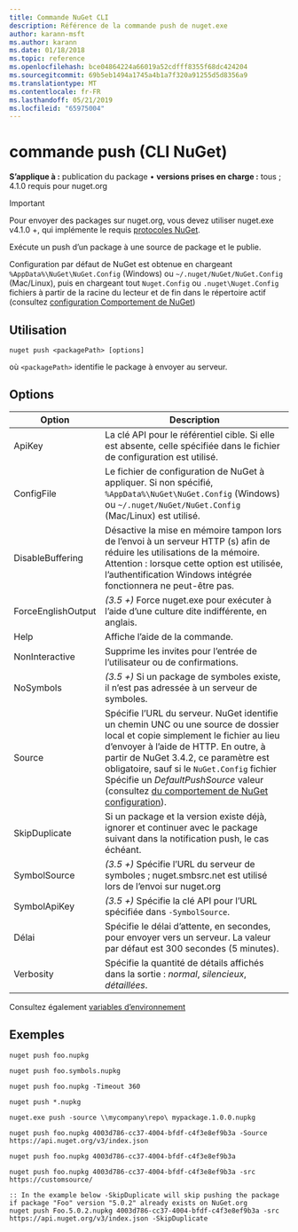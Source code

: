 ```yaml
---
title: Commande NuGet CLI
description: Référence de la commande push de nuget.exe
author: karann-msft
ms.author: karann
ms.date: 01/18/2018
ms.topic: reference
ms.openlocfilehash: bce04864224a66019a52cdfff8355f68dc424204
ms.sourcegitcommit: 69b5eb1494a1745a4b1a7f320a91255d5d8356a9
ms.translationtype: MT
ms.contentlocale: fr-FR
ms.lasthandoff: 05/21/2019
ms.locfileid: "65975004"
---
```

# <a name="push-command-nuget-cli"></a>commande push (CLI NuGet)

**S’applique à :** publication du package &bullet; **versions prises en charge :** tous ; 4.1.0 requis pour nuget.org

> [!Important]
> Pour envoyer des packages sur nuget.org, vous devez utiliser nuget.exe v4.1.0 +, qui implémente le requis [protocoles NuGet](../api/nuget-protocols.md).

Exécute un push d’un package à une source de package et le publie.

Configuration par défaut de NuGet est obtenue en chargeant `%AppData%\NuGet\NuGet.Config` (Windows) ou `~/.nuget/NuGet/NuGet.Config` (Mac/Linux), puis en chargeant tout `Nuget.Config` ou `.nuget\Nuget.Config` fichiers à partir de la racine du lecteur et de fin dans le répertoire actif (consultez [configuration Comportement de NuGet](../consume-packages/configuring-nuget-behavior.md))

## <a name="usage"></a>Utilisation

```cli
nuget push <packagePath> [options]
```

où `<packagePath>` identifie le package à envoyer au serveur.

## <a name="options"></a>Options

| Option | Description |
| --- | --- |
| ApiKey | La clé API pour le référentiel cible. Si elle est absente, celle spécifiée dans le fichier de configuration est utilisé. |
| ConfigFile | Le fichier de configuration de NuGet à appliquer. Si non spécifié, `%AppData%\NuGet\NuGet.Config` (Windows) ou `~/.nuget/NuGet/NuGet.Config` (Mac/Linux) est utilisé.|
| DisableBuffering | Désactive la mise en mémoire tampon lors de l’envoi à un serveur HTTP (s) afin de réduire les utilisations de la mémoire. Attention : lorsque cette option est utilisée, l’authentification Windows intégrée fonctionnera ne peut-être pas. |
| ForceEnglishOutput | *(3.5 +)* Force nuget.exe pour exécuter à l’aide d’une culture dite indifférente, en anglais. |
| Help | Affiche l’aide de la commande. |
| NonInteractive | Supprime les invites pour l’entrée de l’utilisateur ou de confirmations. |
| NoSymbols | *(3.5 +)*  Si un package de symboles existe, il n’est pas adressée à un serveur de symboles. |
| Source | Spécifie l’URL du serveur. NuGet identifie un chemin UNC ou une source de dossier local et copie simplement le fichier au lieu d’envoyer à l’aide de HTTP.  En outre, à partir de NuGet 3.4.2, ce paramètre est obligatoire, sauf si le `NuGet.Config` fichier Spécifie un *DefaultPushSource* valeur (consultez [du comportement de NuGet configuration](../consume-packages/configuring-nuget-behavior.md)). |
| SkipDuplicate | Si un package et la version existe déjà, ignorer et continuer avec le package suivant dans la notification push, le cas échéant. |
| SymbolSource | *(3.5 +)*  Spécifie l’URL du serveur de symboles ; nuget.smbsrc.net est utilisé lors de l’envoi sur nuget.org |
| SymbolApiKey | *(3.5 +)*  Spécifie la clé API pour l’URL spécifiée dans `-SymbolSource`. |
| Délai | Spécifie le délai d’attente, en secondes, pour envoyer vers un serveur. La valeur par défaut est 300 secondes (5 minutes). |
| Verbosity | Spécifie la quantité de détails affichés dans la sortie : *normal*, *silencieux*, *détaillées*. |

Consultez également [variables d’environnement](cli-ref-environment-variables.md)

## <a name="examples"></a>Exemples

```cli
nuget push foo.nupkg

nuget push foo.symbols.nupkg

nuget push foo.nupkg -Timeout 360

nuget push *.nupkg

nuget.exe push -source \\mycompany\repo\ mypackage.1.0.0.nupkg

nuget push foo.nupkg 4003d786-cc37-4004-bfdf-c4f3e8ef9b3a -Source https://api.nuget.org/v3/index.json

nuget push foo.nupkg 4003d786-cc37-4004-bfdf-c4f3e8ef9b3a

nuget push foo.nupkg 4003d786-cc37-4004-bfdf-c4f3e8ef9b3a -src https://customsource/

:: In the example below -SkipDuplicate will skip pushing the package if package "Foo" version "5.0.2" already exists on NuGet.org
nuget push Foo.5.0.2.nupkg 4003d786-cc37-4004-bfdf-c4f3e8ef9b3a -src https://api.nuget.org/v3/index.json -SkipDuplicate
```

